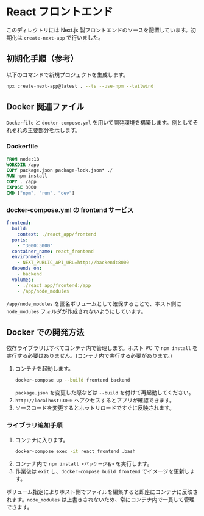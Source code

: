 # React フロントエンド

このディレクトリには Next.js 製フロントエンドのソースを配置しています。初期化は `create-next-app` で行いました。

## 初期化手順（参考）
以下のコマンドで新規プロジェクトを生成します。

```bash
npx create-next-app@latest . --ts --use-npm --tailwind
```

## Docker 関連ファイル
`Dockerfile` と `docker-compose.yml` を用いて開発環境を構築します。例としてそれぞれの主要部分を示します。

### Dockerfile
```Dockerfile
FROM node:18
WORKDIR /app
COPY package.json package-lock.json* ./
RUN npm install
COPY . /app
EXPOSE 3000
CMD ["npm", "run", "dev"]
```

### docker-compose.yml の frontend サービス
```yaml
frontend:
  build:
    context: ./react_app/frontend
  ports:
    - "3000:3000"
  container_name: react_frontend
  environment:
    - NEXT_PUBLIC_API_URL=http://backend:8000
  depends_on:
    - backend
  volumes:
    - ./react_app/frontend:/app
    - /app/node_modules
```
`/app/node_modules` を匿名ボリュームとして確保することで、ホスト側に `node_modules` フォルダが作成されないようにしています。

## Docker での開発方法
依存ライブラリはすべてコンテナ内で管理します。ホスト PC で `npm install` を実行する必要はありません。(コンテナ内で実行する必要があります。)

1. コンテナを起動します。
   ```bash
   docker-compose up --build frontend backend
   ```
   `package.json` を変更した際などは `--build` を付けて再起動してください。
2. `http://localhost:3000` へアクセスするとアプリが確認できます。
3. ソースコードを変更するとホットリロードですぐに反映されます。

### ライブラリ追加手順
1. コンテナに入ります。
   ```bash
   docker-compose exec -it react_frontend .bash
   ```
2. コンテナ内で `npm install <パッケージ名>` を実行します。
3. 作業後は `exit` し、`docker-compose build frontend` でイメージを更新します。

ボリューム指定によりホスト側でファイルを編集すると即座にコンテナに反映されます。`node_modules` は上書きされないため、常にコンテナ内で一貫して管理できます。
